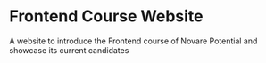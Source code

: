 # Frontend Course Website

A website to introduce the Frontend course of Novare Potential and showcase its current candidates
